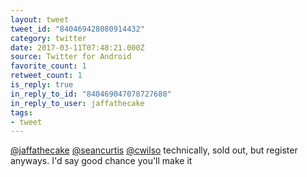 ```yaml
---
layout: tweet
tweet_id: "840469428080914432"
category: twitter
date: 2017-03-11T07:48:21.000Z
source: Twitter for Android
favorite_count: 1
retweet_count: 1
is_reply: true
in_reply_to_id: "840469047078727680"
in_reply_to_user: jaffathecake
tags:
- tweet
---
```


[@jaffathecake](https://twitter.com/@jaffathecake) [@seancurtis](https://twitter.com/@seancurtis) [@cwilso](https://twitter.com/@cwilso) technically, sold out, but register anyways. I'd say good chance you'll make it
